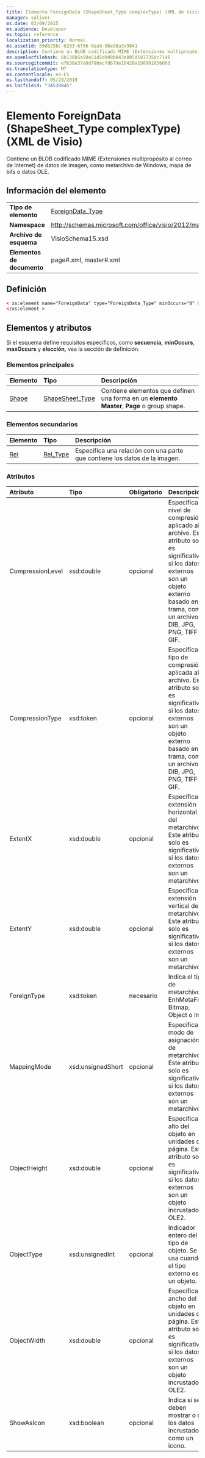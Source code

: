 ```yaml
---
title: Elemento ForeignData (ShapeSheet_Type complexType) (XML de Visio)
manager: soliver
ms.date: 03/09/2015
ms.audience: Developer
ms.topic: reference
localization_priority: Normal
ms.assetid: 59db25bc-0283-6f56-0aa9-9be98a3e9041
description: Contiene un BLOB codificado MIME (Extensiones multipropósito al correo de Internet) de datos de imagen, como metarchivo de Windows, mapa de bits o datos OLE.
ms.openlocfilehash: 6b130b5a50a51d5d909b843e805d197735dc7146
ms.sourcegitcommit: e7b38e37a9d79becfd679e10420a19890165606d
ms.translationtype: MT
ms.contentlocale: es-ES
ms.lasthandoff: 05/29/2019
ms.locfileid: "34539845"
---
```

# <a name="foreigndata-element-shapesheet_type-complextype-visio-xml"></a>Elemento ForeignData (ShapeSheet_Type complexType) (XML de Visio)

Contiene un BLOB codificado MIME (Extensiones multipropósito al correo de Internet) de datos de imagen, como metarchivo de Windows, mapa de bits o datos OLE.
  
## <a name="element-information"></a>Información del elemento

|||
|:-----|:-----|
|**Tipo de elemento** <br/> |[ForeignData_Type](foreigndata_type-complextypevisio-xml.md) <br/> |
|**Namespace** <br/> |http://schemas.microsoft.com/office/visio/2012/main  <br/> |
|**Archivo de esquema** <br/> |VisioSchema15.xsd  <br/> |
|**Elementos de documento** <br/> |page#.xml, master#.xml  <br/> |
   
## <a name="definition"></a>Definición

```XML
< xs:element name="ForeignData" type="ForeignData_Type" minOccurs="0" maxOccurs="1" >
</xs:element >
```

## <a name="elements-and-attributes"></a>Elementos y atributos

Si el esquema define requisitos específicos, como **secuencia,** **minOccurs**, **maxOccurs** y **elección,** vea la sección de definición. 
  
### <a name="parent-elements"></a>Elementos principales

|**Elemento**|**Tipo**|**Descripción**|
|:-----|:-----|:-----|
|[Shape](shape-element-shapes_type-complextypevisio-xml.md) <br/> |[ShapeSheet_Type](shapesheet_type-complextypevisio-xml.md) <br/> |Contiene elementos que definen una forma en un **elemento Master**, **Page** o group shape.  <br/> |
   
### <a name="child-elements"></a>Elementos secundarios

|**Elemento**|**Tipo**|**Descripción**|
|:-----|:-----|:-----|
|[Rel](shape-element-shapes_type-complextypevisio-xml.md) <br/> |[Rel_Type](shapesheet_type-complextypevisio-xml.md) <br/> |Especifica una relación con una parte que contiene los datos de la imagen.  <br/> |
   
### <a name="attributes"></a>Atributos

|**Atributo**|**Tipo**|**Obligatorio**|**Descripción**|**Posibles valores**|
|:-----|:-----|:-----|:-----|:-----|
|CompressionLevel  <br/> |xsd:double  <br/> |opcional  <br/> |Especifica el nivel de compresión aplicado al archivo. Este atributo solo es significativo si los datos externos son un objeto externo basado en trama, como un archivo DIB, JPG, PNG, TIFF o GIF.  <br/> |Valores del tipo xsd:double.  <br/> |
|CompressionType  <br/> |xsd:token  <br/> |opcional  <br/> |Especifica el tipo de compresión aplicada al archivo. Este atributo solo es significativo si los datos externos son un objeto externo basado en trama, como un archivo DIB, JPG, PNG, TIFF o GIF.  <br/> |Valores del tipo xsd:token.  <br/> |
|ExtentX  <br/> |xsd:double  <br/> |opcional  <br/> |Especifica la extensión horizontal del metarchivo. Este atributo solo es significativo si los datos externos son un metarchivo.  <br/> |Valores del tipo xsd:double.  <br/> |
|ExtentY  <br/> |xsd:double  <br/> |opcional  <br/> |Especifica la extensión vertical del metarchivo. Este atributo solo es significativo si los datos externos son un metarchivo.  <br/> |Valores del tipo xsd:double.  <br/> |
|ForeignType  <br/> |xsd:token  <br/> |necesario  <br/> |Indica el tipo de metarchivo, EnhMetaFile, Bitmap, Object o Ink.  <br/> |Valores del tipo xsd:token.  <br/> |
|MappingMode  <br/> |xsd:unsignedShort  <br/> |opcional  <br/> |Especifica el modo de asignación de metarchivo. Este atributo solo es significativo si los datos externos son un metarchivo.  <br/> |Valores del tipo xsd:unsignedShort.  <br/> |
|ObjectHeight  <br/> |xsd:double  <br/> |opcional  <br/> |Especifica el alto del objeto en unidades de página. Este atributo solo es significativo si los datos externos son un objeto incrustado OLE2.  <br/> |Valores del tipo xsd:double.  <br/> |
|ObjectType  <br/> |xsd:unsignedInt  <br/> |opcional  <br/> |Indicador entero del tipo de objeto. Se usa cuando el tipo externo es un objeto.  <br/> |Valores del tipo xsd:unsignedInt.  <br/> |
|ObjectWidth  <br/> |xsd:double  <br/> |opcional  <br/> |Especifica el ancho del objeto en unidades de página. Este atributo solo es significativo si los datos externos son un objeto incrustado OLE2.  <br/> |Valores del tipo xsd:double.  <br/> |
|ShowAsIcon  <br/> |xsd:boolean  <br/> |opcional  <br/> |Indica si se deben mostrar o no los datos incrustados como un icono.  <br/> |Valores del tipo xsd:boolean.  <br/> |
   

